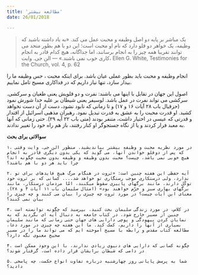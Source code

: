 ```yaml
---
title: 'مطالعه بیشتر'
date: 26/01/2018

---
```


> <p></p>
> یک مباشر بر پایه دو اصل وظیفه و محبت عمل می کند. «به یاد داشته باشید که وظیفه، یک خواهر دو قلو دارد که نام او محبت است؛ این دو با هم بطور متحد می توانند تقریبا همه چیز را به انجام برسانند، اما جداگانه، هیچ کدام قادر به انجام کاری خوب نمی باشند.» — الن جی. وایت، Ellen G. White, Testimonies for the Church, vol. 4, p. 62

انجام وظیفه و محبت باید بطور عملی عیان باشد. برای اینکه محبت ، حس وظیفه ما را بیدار سازد، تنها نیاز داریم که در فداکاری مسیح تامل نماییم.

اصول این جهان در تقابل با اینها می باشند: نفرت و دو قلویش یعنی طغیان و سرکشی. سرکشی می تواند نفرت در عمل باشد. لوسیفر یعنی شیطان بر علیه خدا شورش نمود (حزقیال باب ۲۸ آیات ۱۶ و ۱۷) و تا زمانی که نابود نشود، دست از آن دست نخواهد کشید. او قدرت محبت را به عشق به قدرت تبدیل نمود. رهبران مذهبی اسرائیل از اقتدار و قدرتی که عیسی در اختیار داشت، متنفر بودند (متی باب ۲۲ آیه ۲۹). حتی زمانی که آنها به معبد فرار کردند و یا از نگاه جستجوگر او کنار رفتند، باز هم راه خود را تغییر ندادند.

**سوالاتی برای بحث**

`۱. در مورد نظریه محبت و وظیفه بیشتر بیاندیشید. منظور الن جی. وایت وقتی که پس از دوقلو خواندن آنها، می گوید که یکی بدون دیگری قادر به انجام هیچ خوبی نمی باشد، چیست؟ محبت بدون وظیفه و وظیفه بدون محبت چگونه اند؟ چرا باید هر دو با هم باشند؟`

`۲. آیه حفظی این هفته چنین است: «ثروت در هنگام مرگ هیچ فایدهای برای تو ندارد، ولی درستکاری موجب رستگاری تو خواهد شد.... کسانی که بر ثروت خود توکّل دارند، مانند برگهای پاییزی سقوط میکنند، امّا مردمان درستکار، مانند برگهای بهاری سبز و خرّم خواهند بود» (امثال سلیمان باب ۱۱ آیات ۴ و ۲۸). معنای این آیات چیست؟ در مورد ثروت چه چیزی را بیان می کنند و چه چیزی را بیان نمی کنند؟`

`۳. در کلاس، در مورد زندگی سلیمان بحث کنید. بپرسید که چگونه توانسته است چنین از مسیر خارج شود. در کتاب جامعه به دنبال آیه ای بگردید که به نمایان کردن بیهودگی و پوچی دارایی های جهان حتی زمانی که مانند سلیمان بسیاری از آنها را داریم، کمک کند. ما این هفته چه چیزی در مورد دعا، مطالعه کتاب مقدس و رابطه با مسیح آموخته ایم که می تواند ما را در مسیر صحیح معنوی نگه دارد؟`

`۴. چگونه کسانی که دارایی های دنیوی زیادی ندارند، با این وجود ممکن است در دامی که شیطان برایشان قرار داده است، گرفتار شوند؟`

`۵. شما به پرسش پایانی روز چهارشنبه درباره تفاوت انواع حکمت، چه پاسخی دادید؟`